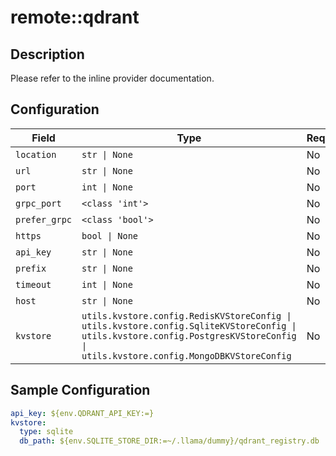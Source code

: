 # remote::qdrant

## Description


Please refer to the inline provider documentation.


## Configuration

| Field | Type | Required | Default | Description |
|-------|------|----------|---------|-------------|
| `location` | `str \| None` | No |  |  |
| `url` | `str \| None` | No |  |  |
| `port` | `int \| None` | No | 6333 |  |
| `grpc_port` | `<class 'int'>` | No | 6334 |  |
| `prefer_grpc` | `<class 'bool'>` | No | False |  |
| `https` | `bool \| None` | No |  |  |
| `api_key` | `str \| None` | No |  |  |
| `prefix` | `str \| None` | No |  |  |
| `timeout` | `int \| None` | No |  |  |
| `host` | `str \| None` | No |  |  |
| `kvstore` | `utils.kvstore.config.RedisKVStoreConfig \| utils.kvstore.config.SqliteKVStoreConfig \| utils.kvstore.config.PostgresKVStoreConfig \| utils.kvstore.config.MongoDBKVStoreConfig` | No | sqlite |  |

## Sample Configuration

```yaml
api_key: ${env.QDRANT_API_KEY:=}
kvstore:
  type: sqlite
  db_path: ${env.SQLITE_STORE_DIR:=~/.llama/dummy}/qdrant_registry.db

```

